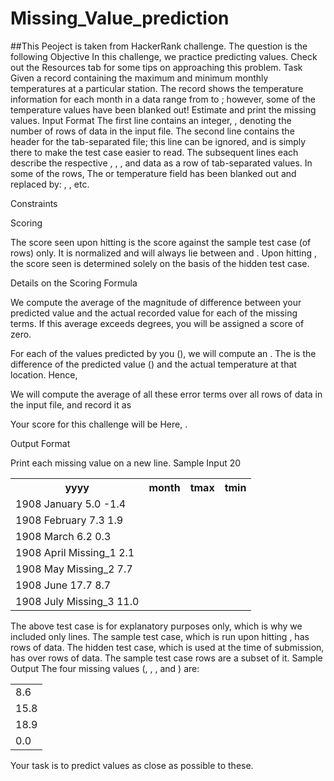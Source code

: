 # Missing_Value_prediction
##This Peoject is taken from HackerRank challenge. The question is the following
Objective
In this challenge, we practice predicting values. Check out the Resources tab for some tips on approaching this problem.
<p1>
Task
Given a record containing the maximum and minimum monthly temperatures at a particular station. The record shows the temperature information for each month in a data range from  to ; however, some of the temperature values have been blanked out! Estimate and print the missing values.
</p1>
<p1>
Input Format
</p1>
<p1>
The first line contains an integer, , denoting the number of rows of data in the input file.
The second line contains the header for the tab-separated file; this line can be ignored, and is simply there to make the test case easier to read.
The  subsequent lines each describe the respective , , , and  data as a row of tab-separated values. In some of the rows, The  or  temperature field has been blanked out and replaced by: , , etc.
</p1>
<p1>

Constraints
</p1>
<p1>

Scoring
</p1>
<p1>

The score seen upon hitting  is the score against the sample test case (of  rows) only. It is normalized and will always lie between  and .
Upon hitting , the score seen is determined solely on the basis of the hidden test case.

Details on the Scoring Formula
</p1>
<p1>

We compute the average of the magnitude of difference between your predicted value and the actual recorded value for each of the missing terms. If this average exceeds  degrees, you will be assigned a score of zero.

For each of the values predicted by you (), we will compute an . The  is the difference of the predicted value () and the actual temperature at that location. Hence,


We will compute the average of all these error terms over all rows of data in the input file, and record it as 

Your score for this challenge will be 
Here, .
</p1>
<p1>

Output Format
<p1>
</p1>

Print each missing value on a new line.
<p1>
</p1>
<p1>
Sample Input
</p1>
<p1>
20
 </p1>
<p1>
<table style="width:100%">
  <tr>
<th>yyyy</th>    <th>month</th>   <th>tmax</th>    <th>tmin</th></tr>
<tr>
    <td>1908    January 5.0 -1.4</td>
  </tr>
<tr>
    <td>1908    February    7.3 1.9</td>
  </tr>
<tr>
    <td>1908    March   6.2 0.3</td>
  </tr>
<tr>
    <td>1908    April   Missing_1   2.1</td>
  </tr>
<tr>
    <td>1908    May Missing_2   7.7</td>
  </tr>
<tr>
    <td>1908    June    17.7    8.7</td>
  </tr>
<tr>
    <td>1908    July    Missing_3   11.0</td>
  </tr>
</table>
The above test case is for explanatory purposes only, which is why we included only  lines.
The sample test case, which is run upon hitting , has  rows of data.
The hidden test case, which is used at the time of submission, has over  rows of data. The sample test case rows are a subset of it.
<p1>
Sample Output
</p1>
The four missing values (, , , and ) are:
<table style="width:100%">
<tr>
    <td>8.6</td>
  </tr>
<tr>
    <td>15.8</td>
  </tr>
<tr>
    <td>18.9</td>
  </tr>
<tr>
    <td>0.0    </td>
  </tr>
</table>
Your task is to predict values as close as possible to these.
